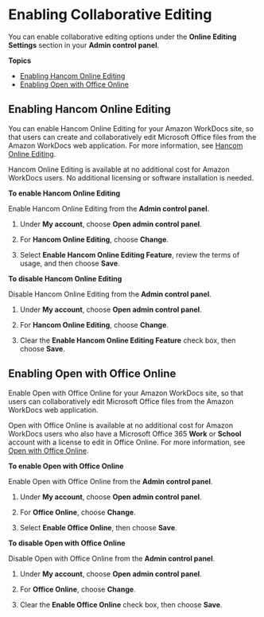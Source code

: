 # Enabling Collaborative Editing<a name="collab-editing"></a>

You can enable collaborative editing options under the **Online Editing Settings** section in your **Admin control panel**\.

**Topics**
+ [Enabling Hancom Online Editing](#enable-hancom-edit)
+ [Enabling Open with Office Online](#enable-office-online)

## Enabling Hancom Online Editing<a name="enable-hancom-edit"></a>

You can enable Hancom Online Editing for your Amazon WorkDocs site, so that users can create and collaboratively edit Microsoft Office files from the Amazon WorkDocs web application\. For more information, see [Hancom Online Editing](http://docs.aws.amazon.com/workdocs/latest/userguide/hancom-online-edit.html)\.

Hancom Online Editing is available at no additional cost for Amazon WorkDocs users\. No additional licensing or software installation is needed\.

**To enable Hancom Online Editing**

Enable Hancom Online Editing from the **Admin control panel**\.

1. Under **My account**, choose **Open admin control panel**\.

1. For **Hancom Online Editing**, choose **Change**\.

1. Select **Enable Hancom Online Editing Feature**, review the terms of usage, and then choose **Save**\. 

**To disable Hancom Online Editing**

Disable Hancom Online Editing from the **Admin control panel**\.

1. Under **My account**, choose **Open admin control panel**\.

1. For **Hancom Online Editing**, choose **Change**\.

1. Clear the **Enable Hancom Online Editing Feature** check box, then choose **Save**\.

## Enabling Open with Office Online<a name="enable-office-online"></a>

Enable Open with Office Online for your Amazon WorkDocs site, so that users can collaboratively edit Microsoft Office files from the Amazon WorkDocs web application\. 

Open with Office Online is available at no additional cost for Amazon WorkDocs users who also have a Microsoft Office 365 **Work** or **School** account with a license to edit in Office Online\. For more information, see [Open with Office Online](http://docs.aws.amazon.com/workdocs/latest/userguide/office-online.html)\.

**To enable Open with Office Online**

Enable Open with Office Online from the **Admin control panel**\.

1. Under **My account**, choose **Open admin control panel**\.

1. For **Office Online**, choose **Change**\.

1. Select **Enable Office Online**, then choose **Save**\. 

**To disable Open with Office Online**

Disable Open with Office Online from the **Admin control panel**\.

1. Under **My account**, choose **Open admin control panel**\.

1. For **Office Online**, choose **Change**\.

1. Clear the **Enable Office Online** check box, then choose **Save**\.